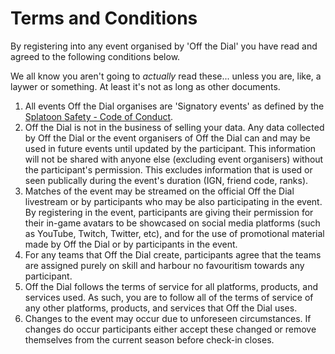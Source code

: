 # Terms and Conditions
By registering into any event organised by 'Off the Dial' you have read and agreed to the following conditions below.

We all know you aren't going to *actually* read these... unless you are, like, a laywer or something. At least it's not as long as other documents.

1. All events Off the Dial organises are 'Signatory events' as defined by the [Splatoon Safety - Code of Conduct](https://docs.google.com/document/d/1Pf6S25d2rFDAP5JUJzaVeEkb0OGYIaGo-LQ3KGXUOpA).
1. Off the Dial is not in the business of selling your data. Any data collected by Off the Dial or the event organisers of Off the Dial can and may be used in future events until updated by the participant. This information will not be shared with anyone else (excluding event organisers) without the participant's permission. This excludes information that is used or seen publically during the event's duration (IGN, friend code, ranks).
1. Matches of the event may be streamed on the official Off the Dial livestream or by participants who may be also participating in the event. By registering in the event, participants are giving their permission for their in-game avatars to be showcased on social media platforms (such as YouTube, Twitch, Twitter, etc), and for the use of promotional material made by Off the Dial or by participants in the event.
1. For any teams that Off the Dial create, participants agree that the teams are assigned purely on skill and harbour no favouritism towards any participant.
1. Off the Dial follows the terms of service for all platforms, products, and services used. As such, you are to follow all of the terms of service of any other platforms, products, and services that Off the Dial uses.
1. Changes to the event may occur due to unforeseen circumstances. If changes do occur participants either accept these changed or remove themselves from the current season before check-in closes.